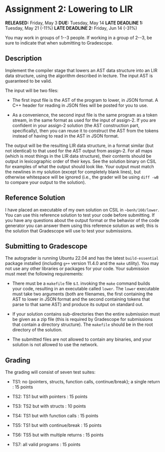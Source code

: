 # Assignment 2: Lowering to LIR

__RELEASED:__ Friday, May 3
__DUE:__ Tuesday, May 14
__LATE DEADLINE 1:__ Tuesday, May 21 (-11%)
__LATE DEADLINE 2:__ Friday, Jun 14 (-31%)

You may work in groups of 1--3 people. If working in a group of 2--3, be sure to indicate that when submitting to Gradescope.

## Description

Implement the compiler stage that lowers an AST data structure into an LIR data structure, using the algorithm described in lecture. The input AST is guaranteed to be valid.

The input will be two files:

- The first input file is the AST of the program to lower, in JSON format. A C++ header for reading in JSON files will be posted for you to use.

- As a convenience, the second input file is the same program as a token stream, in the same format as used for the input of assign-2. If you are confident in your assign-2 solution (the AST construction part, specifically), then you can reuse it to construct the AST from the tokens instead of having to read in the AST in JSON format.

The output will be the resulting LIR data structure, in a format similar (but not identical) to that used for the AST output from assign-2. For all maps (which is most things in the LIR data structure), their contents should be output in lexicographic order of their keys. See the solution binary on CSIL for examples of what the output should look like. Your output must match the newlines in my solution (except for completely blank lines), but otherwise whitespace will be ignored (i.e., the grader will be using `diff -wB` to compare your output to the solution).

## Reference Solution

I have placed an executable of my own solution on CSIL in `~benh/160/lower`. You can use this reference solution to test your code before submitting. If you have any questions about the output format or the behavior of the code generator you can answer them using this reference solution as well; this is the solution that Gradescope will use to test your submissions.

## Submitting to Gradescope

The autograder is running Ubuntu 22.04 and has the latest `build-essential` package installed (including `g++` version 11.4.0 and the `make` utility). You may not use any other libraries or packages for your code. Your submission must meet the following requirements:

- There must be a `makefile` file s.t. invoking the `make` command builds your code, resulting in an executable called `lower`. The `lower` executable must take two arguments (both are filenames, the first containing the AST to lower in JSON format and the second containing tokens that parse to that same AST) and produce its output on standard out.

- If your solution contains sub-directories then the entire submission must be given as a zip file (this is required by Gradescope for submissions that contain a directory structure). The `makefile` should be in the root directory of the solution.

- The submitted files are not allowed to contain any binaries, and your solution is not allowed to use the network.

## Grading

The grading will consist of seven test suites:

- TS1: no {pointers, structs, function calls, continue/break}; a single return : 15 points

- TS2: TS1 but with pointers : 15 points

- TS3: TS2 but with structs : 10 points

- TS4: TS1 but with function calls : 15 points

- TS5: TS1 but with continue/break : 15 points

- TS6: TS5 but with multiple returns : 15 points

- TS7: all valid programs : 15 points
